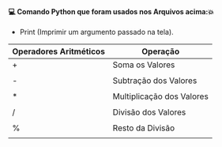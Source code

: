 #### :computer: Comando Python que foram usados nos Arquivos acima::boom:
- Print (Imprimir um argumento passado na tela).


| Operadores Aritméticos | Operação                  |
|------------------------|---------------------------|
| +                      | Soma os Valores           |
|                        |                           |
| -                      | Subtração dos Valores     |
|                        |                           |
| *                      | Multiplicação dos Valores |
|                        |                           |
| /                      | Divisão dos Valores       |
|                        |                           |
| %                      | Resto da Divisão          |
|                        |                           |
